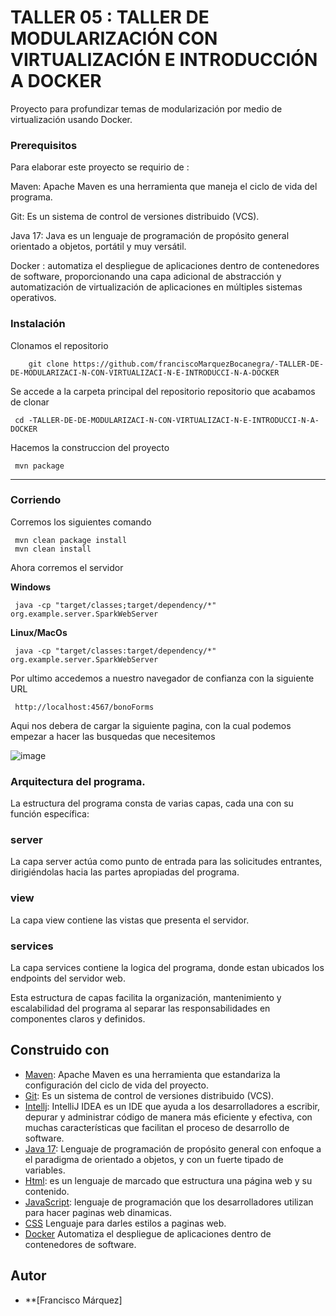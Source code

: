 # TALLER 05 : TALLER  DE MODULARIZACIÓN CON VIRTUALIZACIÓN E INTRODUCCIÓN A DOCKER

Proyecto para profundizar temas de modularización por medio de virtualización usando Docker.

### Prerequisitos

Para elaborar este proyecto se requirio de : 


Maven: Apache Maven es una herramienta que maneja el ciclo de vida del programa.



Git: Es un sistema de control de versiones distribuido (VCS).



Java 17: Java es un lenguaje de programación de propósito general orientado a objetos, portátil y muy versátil.


Docker : automatiza el despliegue de aplicaciones dentro de contenedores de software, proporcionando una capa adicional de abstracción y automatización de virtualización de aplicaciones en múltiples sistemas operativos.



### Instalación

Clonamos el repositorio

```
    git clone https://github.com/franciscoMarquezBocanegra/-TALLER-DE-DE-MODULARIZACI-N-CON-VIRTUALIZACI-N-E-INTRODUCCI-N-A-DOCKER

```
Se accede a la carpeta principal del repositorio repositorio que acabamos de clonar

	 cd -TALLER-DE-DE-MODULARIZACI-N-CON-VIRTUALIZACI-N-E-INTRODUCCI-N-A-DOCKER

Hacemos la construccion del proyecto

	 mvn package
---
### Corriendo
Corremos los siguientes comando
	
	 mvn clean package install
	 mvn clean install

Ahora corremos el servidor
	
**Windows**

	 java -cp "target/classes;target/dependency/*" org.example.server.SparkWebServer    

**Linux/MacOs**

	 java -cp "target/classes:target/dependency/*" org.example.server.SparkWebServer    

Por ultimo accedemos a nuestro navegador de confianza con la siguiente URL

	 http://localhost:4567/bonoForms

Aqui nos debera de cargar la siguiente pagina, con la cual podemos empezar a hacer las busquedas que necesitemos

![image](https://github.com/julianCS21/AREP05/assets/96396177/83973d80-690f-45e8-8973-910fe351bf32)




### Arquitectura del programa.



La estructura del programa consta de varias capas, cada una con su función específica:

### server


La capa server actúa como punto de entrada para las solicitudes entrantes, dirigiéndolas hacia las partes apropiadas del programa.

### view


La capa view contiene las vistas que presenta el servidor.

### services

La capa services contiene la logica del programa, donde estan ubicados los endpoints del servidor web.


Esta estructura de capas facilita la organización, mantenimiento y escalabilidad del programa al separar las responsabilidades en componentes claros y definidos.





## Construido con

* [Maven](https://maven.apache.org/): Apache Maven es una herramienta que estandariza la configuración del ciclo de vida del proyecto.
* [Git](https://rometools.github.io/rome/):  Es un sistema de control de versiones distribuido (VCS).
* [Intellj](https://www.jetbrains.com/es-es/idea/): IntelliJ IDEA es un IDE que ayuda a los desarrolladores a escribir, depurar y administrar código de manera más eficiente y efectiva, con muchas características que facilitan el proceso de desarrollo de software.
* [Java 17](https://www.java.com/es/): Lenguaje de programación de propósito general con enfoque a el paradigma de orientado a objetos, y con un fuerte tipado de variables.
* [Html](https://developer.mozilla.org/es/docs/Learn/Getting_started_with_the_web/HTML_basics): es un lenguaje de marcado que estructura una página web y su contenido.
* [JavaScript](https://developer.mozilla.org/es/docs/Learn/JavaScript/First_steps/What_is_JavaScript): lenguaje de programación que los desarrolladores utilizan para hacer paginas web dinamicas.
* [CSS](https://developer.mozilla.org/es/docs/Web/CSS) Lenguaje para darles estilos a paginas web.
* [Docker](https://www.docker.com) Automatiza el despliegue de aplicaciones dentro de contenedores de software.


## Autor
* **[Francisco Márquez]

